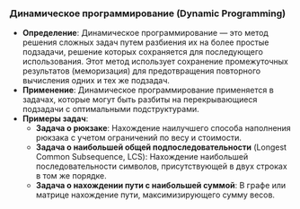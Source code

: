 ### Динамическое программирование (Dynamic Programming)

- **Определение**: Динамическое программирование — это метод решения сложных задач путем разбиения их на более простые подзадачи, решение которых сохраняется для последующего использования. Этот метод использует сохранение промежуточных результатов (меморизация) для предотвращения повторного вычисления одних и тех же подзадач.
- **Применение**: Динамическое программирование применяется в задачах, которые могут быть разбиты на перекрывающиеся подзадачи с оптимальными подструктурами.
- **Примеры задач**:
    - **Задача о рюкзаке**: Нахождение наилучшего способа наполнения рюкзака с учетом ограничений по весу и стоимости.
    - **Задача о наибольшей общей подпоследовательности** (Longest Common Subsequence, LCS): Нахождение наибольшей последовательности символов, присутствующей в двух строках в том же порядке.
    - **Задача о нахождении пути с наибольшей суммой**: В графе или матрице нахождение пути, максимизирующего сумму весов.
